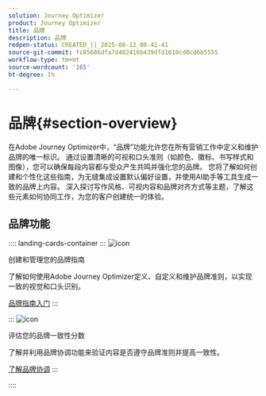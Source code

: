 ```yaml
---
solution: Journey Optimizer
product: Journey Optimizer
title: 品牌
description: 品牌
redpen-status: CREATED_||_2025-08-12_00-41-41
source-git-commit: fc85686dfa7d482416b439dfd1610cd0cd6b5555
workflow-type: tm+mt
source-wordcount: '165'
ht-degree: 1%

---
```



# 品牌{#section-overview}

在Adobe Journey Optimizer中，“品牌”功能允许您在所有营销工作中定义和维护品牌的唯一标识。 通过设置清晰的可视和口头准则（如颜色、徽标、书写样式和图像），您可以确保每段内容都与受众产生共鸣并强化您的品牌。 您将了解如何创建和个性化这些指南，为无缝集成设置默认偏好设置，并使用AI助手等工具生成一致的品牌上内容。 深入探讨写作风格、可视内容和品牌对齐方式等主题，了解这些元素如何协同工作，为您的客户创建统一的体验。

## 品牌功能

:::: landing-cards-container
:::
![icon](https://cdn.experienceleague.adobe.com/icons/circle-play.svg)

创建和管理您的品牌指南

了解如何使用Adobe Journey Optimizer定义、自定义和维护品牌准则，以实现一致的视觉和口头识别。

[品牌指南入门](../using/content-management/brands.md)
:::

:::
![icon](https://cdn.experienceleague.adobe.com/icons/list-check.svg)

评估您的品牌一致性分数

了解并利用品牌协调功能来验证内容是否遵守品牌准则并提高一致性。

[了解品牌协调](../using/content-management/brands-score.md)
:::

::::
